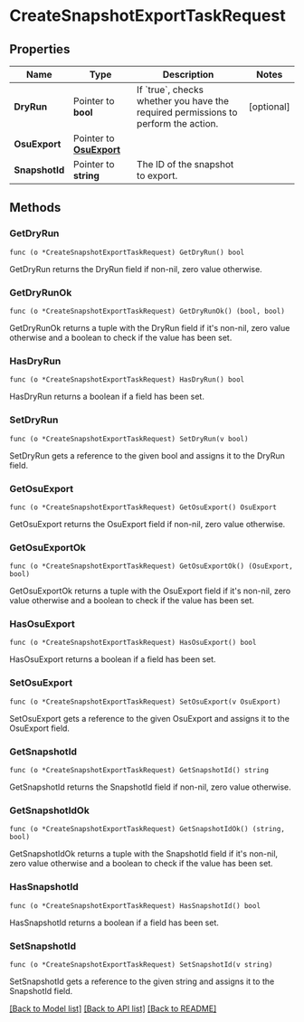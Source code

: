 # CreateSnapshotExportTaskRequest

## Properties

Name | Type | Description | Notes
------------ | ------------- | ------------- | -------------
**DryRun** | Pointer to **bool** | If &#x60;true&#x60;, checks whether you have the required permissions to perform the action. | [optional] 
**OsuExport** | Pointer to [**OsuExport**](OsuExport.md) |  | 
**SnapshotId** | Pointer to **string** | The ID of the snapshot to export. | 

## Methods

### GetDryRun

`func (o *CreateSnapshotExportTaskRequest) GetDryRun() bool`

GetDryRun returns the DryRun field if non-nil, zero value otherwise.

### GetDryRunOk

`func (o *CreateSnapshotExportTaskRequest) GetDryRunOk() (bool, bool)`

GetDryRunOk returns a tuple with the DryRun field if it's non-nil, zero value otherwise
and a boolean to check if the value has been set.

### HasDryRun

`func (o *CreateSnapshotExportTaskRequest) HasDryRun() bool`

HasDryRun returns a boolean if a field has been set.

### SetDryRun

`func (o *CreateSnapshotExportTaskRequest) SetDryRun(v bool)`

SetDryRun gets a reference to the given bool and assigns it to the DryRun field.

### GetOsuExport

`func (o *CreateSnapshotExportTaskRequest) GetOsuExport() OsuExport`

GetOsuExport returns the OsuExport field if non-nil, zero value otherwise.

### GetOsuExportOk

`func (o *CreateSnapshotExportTaskRequest) GetOsuExportOk() (OsuExport, bool)`

GetOsuExportOk returns a tuple with the OsuExport field if it's non-nil, zero value otherwise
and a boolean to check if the value has been set.

### HasOsuExport

`func (o *CreateSnapshotExportTaskRequest) HasOsuExport() bool`

HasOsuExport returns a boolean if a field has been set.

### SetOsuExport

`func (o *CreateSnapshotExportTaskRequest) SetOsuExport(v OsuExport)`

SetOsuExport gets a reference to the given OsuExport and assigns it to the OsuExport field.

### GetSnapshotId

`func (o *CreateSnapshotExportTaskRequest) GetSnapshotId() string`

GetSnapshotId returns the SnapshotId field if non-nil, zero value otherwise.

### GetSnapshotIdOk

`func (o *CreateSnapshotExportTaskRequest) GetSnapshotIdOk() (string, bool)`

GetSnapshotIdOk returns a tuple with the SnapshotId field if it's non-nil, zero value otherwise
and a boolean to check if the value has been set.

### HasSnapshotId

`func (o *CreateSnapshotExportTaskRequest) HasSnapshotId() bool`

HasSnapshotId returns a boolean if a field has been set.

### SetSnapshotId

`func (o *CreateSnapshotExportTaskRequest) SetSnapshotId(v string)`

SetSnapshotId gets a reference to the given string and assigns it to the SnapshotId field.


[[Back to Model list]](../README.md#documentation-for-models) [[Back to API list]](../README.md#documentation-for-api-endpoints) [[Back to README]](../README.md)


